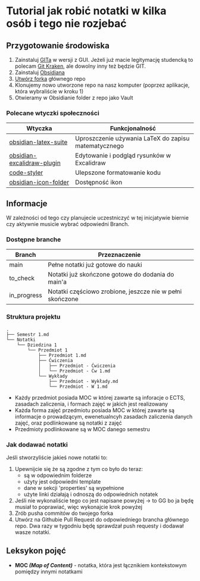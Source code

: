 # Tutorial jak robić notatki w kilka osób i tego nie rozjebać

## Przygotowanie środowiska

1. Zainstaluj [GITa](https://git-scm.com/install/) w wersji z GUI. Jeżeli już macie legitymację studencką to polecam [Git Kraken](https://www.gitkraken.com/download), ale dowolny inny też będzie GIT.
2. Zainstaluj [Obsidiana](https://obsidian.md/download)
3. [Utwórz forka](https://github.com/TheLolik23/UG_Study_Notes/fork) głównego repo
4. Klonujemy nowo utworzone repo na nasz komputer (poprzez aplikacje, która wybraliście w kroku 1)
5. Otwieramy w Obsidianie folder z repo jako Vault

### Polecane wtyczki społeczności

| Wtyczka                                                                                 | Funkcjonalność                                       |
| --------------------------------------------------------------------------------------- | ---------------------------------------------------- |
| [obsidian-latex-suite](https://obsidian.md/plugins?id=obsidian-latex-suite)             | Uproszczenie używania LaTeX do zapisu matematycznego |
| [obsidian-excalidraw-plugin](https://obsidian.md/plugins?id=obsidian-excalidraw-plugin) | Edytowanie i podgląd rysunków w Excalidraw           |
| [code-styler](https://obsidian.md/plugins?id=code-styler)                               | Ulepszone formatowanie kodu                          |
| [obsidian-icon-folder](https://obsidian.md/plugins?id=obsidian-icon-folder)             | Dostępność ikon                                      |

## Informacje

W zależności od tego czy planujecie uczestniczyć w tej inicjatywie biernie czy aktywnie musicie wybrać odpowiedni Branch.

### Dostępne branche

| Branch      | Przeznaczenie                                             |
| ----------- | --------------------------------------------------------- |
| main        | Pełne notatki już gotowe do nauki                         |
| to_check    | Notatki już skończone gotowe do dodania do main'a         |
| in_progress | Notatki częściowo zrobione, jeszcze nie w pełni skończone |

### Struktura projektu

```text
.
├── Semestr 1.md
└── Notatki
    └── Dziedzina 1
        └── Przedmiot 1
            ├── Przedmiot 1.md
            ├── Ćwiczenia
            │   ├── Przedmiot - Ćwiczenia
            │   └── Przedmiot - Ćw 1.md
            └── Wykłady
                ├── Przedmiot - Wykłady.md
                └── Przedmiot - W 1.md
```

- Każdy przedmiot posiada MOC w której zawarte są inforacje o ECTS, zasadach zaliczenia, i formach zajęć w jakich jest realizowany
- Każda forma zajęć przedmiotu posiada MOC w której zawarte są informacje o prowadzącym, ewenetualncyh zasadach zaliczenia danych zajęć, oraz podlinkowane są notatki z zajęć
- Przedmioty podlinkowane są w MOC danego semestru

### Jak dodawać notatki

Jeśli stworzyliście jakieś nowe notatki to:

1. Upewnijcie się że są zgodne z tym co było do teraz:
   - są w odpowiednim folderze
   - użyty jest odpowiedni template
   - dane w sekcji 'properties' są wypełnione
   - użyte linki działają i odnoszą do odpowiednich notatek
2. Jeśli nie wykonaliście tego co jest napisane powyżej -> to GG bo ja będę musiał to poprawiać, więc wykonajcie krok powyżej
3. Zrób pusha commitów do twojego forka
4. Utwórz na Githubie Pull Request do odpowiedniego brancha głównego repo. Dwa razy w tygodniu będę sprawdzał push requesty i dodawał wasze notatki.

## Leksykon pojęć

- **MOC _(Map of Content)_** - notatka, która jest łącznikiem kontekstowym pomiędzy innymi notatkami
